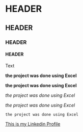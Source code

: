 # HEADER
## HEADER
### HEADER
#### HEADER
Text

**the project was done using Excel**

__the project was done using Excel__

_the project was done using Excel_

*the project was done using Excel*

`the project was done using Excel`

[This is my Linkedin Profile](www.linkedin.com/in/balikisu-a-oniyide)
